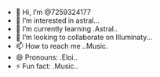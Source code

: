 - 👋 Hi, I’m @7259324177
- 👀 I’m interested in astral...
- 🌱 I’m currently learning .Astral..
- 💞️ I’m looking to collaborate on Illuminaty...
- 📫 How to reach me ..Music.
- 😄 Pronouns: .Eloi..
- ⚡ Fun fact: .Music..

<!---
7259324177/7259324177 is a ✨ special ✨ repository because its `README.md` (this file) appears on your GitHub profile.
You can click the Preview link to take a look at your changes.
--->
